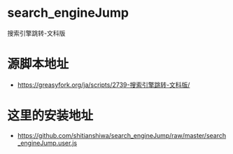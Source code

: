 # search_engineJump
 搜索引擎跳转-文科版
# 源脚本地址
* https://greasyfork.org/ja/scripts/2739-搜索引擎跳转-文科版/
# 这里的安装地址
* https://github.com/shitianshiwa/search_engineJump/raw/master/search_engineJump.user.js